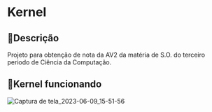 # Kernel 
## 📄Descrição 
Projeto para obtenção de nota da AV2 da matéria de S.O. do terceiro periodo de Ciência da Computação.
## 🔧Kernel funcionando
![Captura de tela_2023-06-09_15-51-56](https://github.com/oberon4589/ModuloKernel/assets/52117954/0ba1f1db-db6d-48ce-ae76-604e857916cc)
